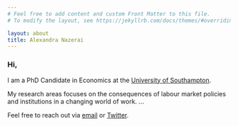 ```yaml
---
# Feel free to add content and custom Front Matter to this file.
# To modify the layout, see https://jekyllrb.com/docs/themes/#overriding-theme-defaults

layout: about
title: Alexandra Nazerai
---
```


### Hi,

I am a PhD Candidate in Economics at the [University of Southampton](https://www.southampton.ac.uk/about/faculties-schools-departments/economic-social-and-political-sciences). 

My research areas focuses on the consequences of labour market policies and institutions in a changing world of work. ...


Feel free to reach out via [email](mailto:an1e18@soton.ac.uk) or [Twitter](https://twitter.com/a_nazerai).
